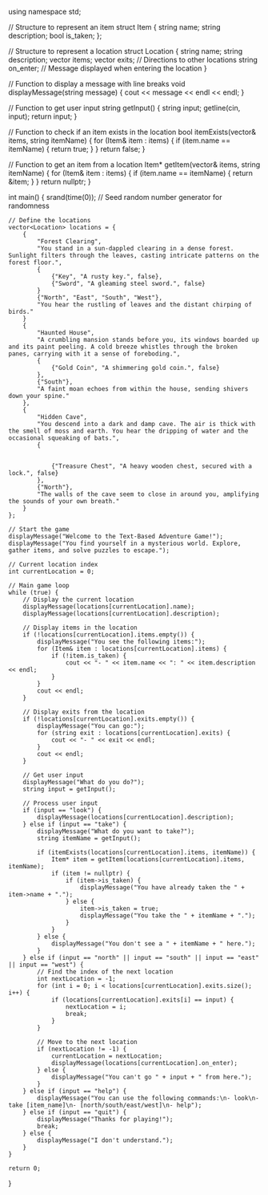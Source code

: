 
using namespace std;

// Structure to represent an item
    struct Item {
    string name;
    string description;
    bool is_taken;
};

// Structure to represent a location
struct Location {
    string name;
    string description;
    vector<Item> items;
    vector<string> exits; // Directions to other locations
    string on_enter; // Message displayed when entering the location
}

// Function to display a message with line breaks
void displayMessage(string message) {
    cout << message << endl << endl;
}

// Function to get user input
string getInput() {
    string input;
    getline(cin, input);
    return input;
}

// Function to check if an item exists in the location
bool itemExists(vector<Item>& items, string itemName) {
    for (Item& item : items) {
        if (item.name == itemName) {
            return true;
        }
    }
    return false;
}

// Function to get an item from a location
Item* getItem(vector<Item>& items, string itemName) {
    for (Item& item : items) {
        if (item.name == itemName) {
            return &item;
        }
    }
    return nullptr;
}

int main() {
    srand(time(0)); // Seed random number generator for randomness

    // Define the locations
    vector<Location> locations = {
        {
            "Forest Clearing", 
            "You stand in a sun-dappled clearing in a dense forest. Sunlight filters through the leaves, casting intricate patterns on the forest floor.",
            {
                {"Key", "A rusty key.", false}, 
                {"Sword", "A gleaming steel sword.", false}
            }
            {"North", "East", "South", "West"},
            "You hear the rustling of leaves and the distant chirping of birds."
        }
        {
            "Haunted House", 
            "A crumbling mansion stands before you, its windows boarded up and its paint peeling. A cold breeze whistles through the broken panes, carrying with it a sense of foreboding.",
            {
                {"Gold Coin", "A shimmering gold coin.", false}
            },
            {"South"},
            "A faint moan echoes from within the house, sending shivers down your spine."
        },
        {
            "Hidden Cave", 
            "You descend into a dark and damp cave. The air is thick with the smell of moss and earth. You hear the dripping of water and the occasional squeaking of bats.",
            {


                {"Treasure Chest", "A heavy wooden chest, secured with a lock.", false}
            },
            {"North"},
            "The walls of the cave seem to close in around you, amplifying the sounds of your own breath."
        }
    };

    // Start the game
    displayMessage("Welcome to the Text-Based Adventure Game!");
    displayMessage("You find yourself in a mysterious world. Explore, gather items, and solve puzzles to escape.");

    // Current location index
    int currentLocation = 0;
    
    // Main game loop
    while (true) {
        // Display the current location
        displayMessage(locations[currentLocation].name);
        displayMessage(locations[currentLocation].description);

        // Display items in the location
        if (!locations[currentLocation].items.empty()) {
            displayMessage("You see the following items:");
            for (Item& item : locations[currentLocation].items) {
                if (!item.is_taken) {
                    cout << "- " << item.name << ": " << item.description << endl;
                }
            }
            cout << endl;
        }

        // Display exits from the location
        if (!locations[currentLocation].exits.empty()) {
            displayMessage("You can go:");
            for (string exit : locations[currentLocation].exits) {
                cout << "- " << exit << endl;
            }
            cout << endl;
        }

        // Get user input
        displayMessage("What do you do?");
        string input = getInput();

        // Process user input
        if (input == "look") {
            displayMessage(locations[currentLocation].description);
        } else if (input == "take") {
            displayMessage("What do you want to take?");
            string itemName = getInput();

            if (itemExists(locations[currentLocation].items, itemName)) {
                Item* item = getItem(locations[currentLocation].items, itemName);
                if (item != nullptr) {
                    if (item->is_taken) {
                        displayMessage("You have already taken the " + item->name + ".");
                    } else {
                        item->is_taken = true;
                        displayMessage("You take the " + itemName + ".");
                    }
                }
            } else {
                displayMessage("You don't see a " + itemName + " here.");
            }
        } else if (input == "north" || input == "south" || input == "east" || input == "west") {
            // Find the index of the next location
            int nextLocation = -1;
            for (int i = 0; i < locations[currentLocation].exits.size(); i++) {
                if (locations[currentLocation].exits[i] == input) {
                    nextLocation = i;
                    break;
                }
            }

            // Move to the next location
            if (nextLocation != -1) {
                currentLocation = nextLocation;
                displayMessage(locations[currentLocation].on_enter);
            } else {
                displayMessage("You can't go " + input + " from here.");
            }
        } else if (input == "help") {
            displayMessage("You can use the following commands:\n- look\n- take [item_name]\n- [north/south/east/west]\n- help");
        } else if (input == "quit") {
            displayMessage("Thanks for playing!");
            break; 
        } else {
            displayMessage("I don't understand.");
        }
    }
    
    return 0;
}
